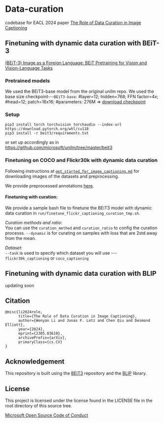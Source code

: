 # Data-curation
codebase for EACL 2024 paper [The Role of Data Curation in Image Captioning](https://arxiv.org/abs/2305.03610)

## Finetuning with dynamic data curation with BEiT-3

[(BEiT-3) Image as a Foreign Language: BEiT Pretraining for Vision and Vision-Language Tasks](https://arxiv.org/abs/2208.10442)

### Pretrained models
We used the BEiT3-base model from the original unilm repo. We used the base size checkpoint---`BEiT3-base`: #layer=12; hidden=768; FFN factor=4x; #head=12; patch=16x16; #parameters: 276M => [download checkpoint](https://conversationhub.blob.core.windows.net/beit-share-public/beit3/pretraining/beit3_base_patch16_224.pth?sv=2021-10-04&st=2023-06-08T11%3A16%3A02Z&se=2033-06-09T11%3A16%3A00Z&sr=c&sp=r&sig=N4pfCVmSeq4L4tS8QbrFVsX6f6q844eft8xSuXdxU48%3D)

### Setup
```
pip3 install torch torchvision torchaudio --index-url https://download.pytorch.org/whl/cu118
pip3 install -r beit3/requirements.txt
```

or 
set up accordingly as in 
https://github.com/microsoft/unilm/tree/master/beit3

### Finetuning on COCO and Flickr30k with dynamic data curation
Following instructions at [`get_started_for_image_captioning.md`](https://github.com/microsoft/unilm/blob/master/beit3/get_started/get_started_for_captioning.md) for downloading images of the datasets and preprocessing. 

We provide preprocessed annotations [here](https://drive.google.com/file/d/1sh96R3EulFDlxjvQjsB6dpSDXwJSotKd/view?usp=sharing).

#### Finetuning with curation:
We provide a sample bash file to finetune the BEiT3 model with dynamic data curation in `run/finetune_flickr_captioning_curation_tmp.sh`. 

*Curation methods and ratio*:   
You can use the `curation_method` and `curation_ratio` to config the curation processs. `--dynamic` is for curating on samples with loss that are 2std away from the mean.

*Dataset*:  
`--task` is used to specify which dataset you will use --- `flickr30k_captioning` or `coco_captioning`


## Finetuning with dynamic data curation with BLIP
updating soon


## Citation
```
@misc{li2024role,
      title={The Role of Data Curation in Image Captioning}, 
      author={Wenyan Li and Jonas F. Lotz and Chen Qiu and Desmond Elliott},
      year={2024},
      eprint={2305.03610},
      archivePrefix={arXiv},
      primaryClass={cs.CV}
}
```


## Acknowledgement

This repository is built using the [BEiT3](https://github.com/microsoft/unilm/tree/master/beit3) repository and the [BLIP](https://github.com/salesforce/BLIP) library.


## License
This project is licensed under the license found in the LICENSE file in the root directory of this source tree.

[Microsoft Open Source Code of Conduct](https://opensource.microsoft.com/codeofconduct)


